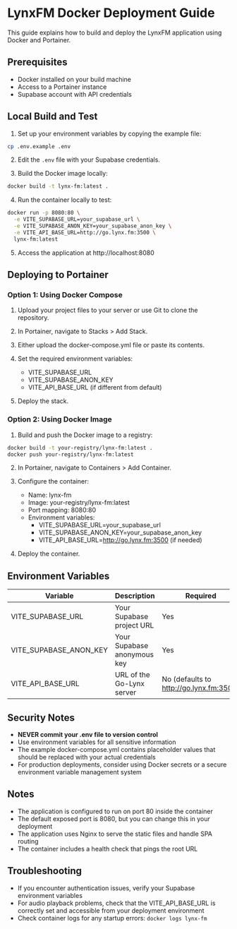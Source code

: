# LynxFM Docker Deployment Guide

This guide explains how to build and deploy the LynxFM application using Docker and Portainer.

## Prerequisites

- Docker installed on your build machine
- Access to a Portainer instance
- Supabase account with API credentials

## Local Build and Test

1. Set up your environment variables by copying the example file:

```bash
cp .env.example .env
```

2. Edit the `.env` file with your Supabase credentials.

3. Build the Docker image locally:

```bash
docker build -t lynx-fm:latest .
```

4. Run the container locally to test:

```bash
docker run -p 8080:80 \
  -e VITE_SUPABASE_URL=your_supabase_url \
  -e VITE_SUPABASE_ANON_KEY=your_supabase_anon_key \
  -e VITE_API_BASE_URL=http://go.lynx.fm:3500 \
  lynx-fm:latest
```

5. Access the application at http://localhost:8080

## Deploying to Portainer

### Option 1: Using Docker Compose

1. Upload your project files to your server or use Git to clone the repository.

2. In Portainer, navigate to Stacks > Add Stack.

3. Either upload the docker-compose.yml file or paste its contents.

4. Set the required environment variables:
   - VITE_SUPABASE_URL
   - VITE_SUPABASE_ANON_KEY
   - VITE_API_BASE_URL (if different from default)

5. Deploy the stack.

### Option 2: Using Docker Image

1. Build and push the Docker image to a registry:

```bash
docker build -t your-registry/lynx-fm:latest .
docker push your-registry/lynx-fm:latest
```

2. In Portainer, navigate to Containers > Add Container.

3. Configure the container:
   - Name: lynx-fm
   - Image: your-registry/lynx-fm:latest
   - Port mapping: 8080:80
   - Environment variables:
     - VITE_SUPABASE_URL=your_supabase_url
     - VITE_SUPABASE_ANON_KEY=your_supabase_anon_key
     - VITE_API_BASE_URL=http://go.lynx.fm:3500 (if needed)

4. Deploy the container.

## Environment Variables

| Variable | Description | Required |
|----------|-------------|----------|
| VITE_SUPABASE_URL | Your Supabase project URL | Yes |
| VITE_SUPABASE_ANON_KEY | Your Supabase anonymous key | Yes |
| VITE_API_BASE_URL | URL of the Go-Lynx server | No (defaults to http://go.lynx.fm:3500) |

## Security Notes

- **NEVER commit your .env file to version control**
- Use environment variables for all sensitive information
- The example docker-compose.yml contains placeholder values that should be replaced with your actual credentials
- For production deployments, consider using Docker secrets or a secure environment variable management system

## Notes

- The application is configured to run on port 80 inside the container
- The default exposed port is 8080, but you can change this in your deployment
- The application uses Nginx to serve the static files and handle SPA routing
- The container includes a health check that pings the root URL

## Troubleshooting

- If you encounter authentication issues, verify your Supabase environment variables
- For audio playback problems, check that the VITE_API_BASE_URL is correctly set and accessible from your deployment environment
- Check container logs for any startup errors: `docker logs lynx-fm`

